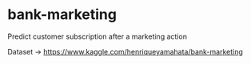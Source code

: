 # bank-marketing

Predict customer subscription after a marketing action

Dataset -> https://www.kaggle.com/henriqueyamahata/bank-marketing

